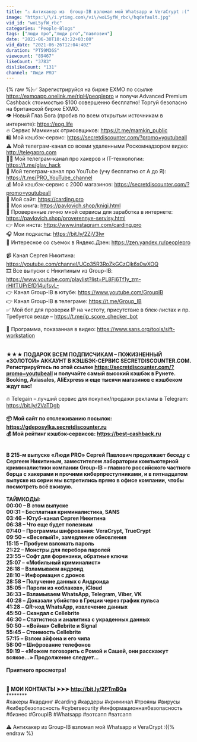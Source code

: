 ```yaml
---
title: "⚠️ Антихакер из  Group-IB взломал мой Whatsapp и VeraCrypt :("
image: "https:\/\/i.ytimg.com\/vi\/woL5yfW_rbc\/hqdefault.jpg"
vid_id: "woL5yfW_rbc"
categories: "People-Blogs"
tags: ["люди про","люди pro","павлович"]
date: "2021-06-30T10:43:22+03:00"
vid_date: "2021-06-26T12:04:40Z"
duration: "PT59M36S"
viewcount: "89467"
likeCount: "3783"
dislikeCount: "131"
channel: "Люди PRO"
---
```

{% raw %}✅ Зарегистрируйся на бирже EXMO по ссылке <a rel="nofollow" target="blank" href="https://exmoapp.onelink.me/ripH/peoplepro">https://exmoapp.onelink.me/ripH/peoplepro</a> и получи Advanced Premium Cashback стоимостью $100 совершенно бесплатно! Торгуй безопасно на британской бирже EXMO.<br />👁 Новый Глаз Бога (пробив по всем открытым источникам в интернете): <a rel="nofollow" target="blank" href="https://eog.life">https://eog.life</a><br />🔥 Сервис Мамкиных отрисовщиков: <a rel="nofollow" target="blank" href="https://t.me/mamkin_public">https://t.me/mamkin_public</a><br />🛍️ Мой кэшбэк-сервис: <a rel="nofollow" target="blank" href="https://secretdiscounter.com/?promo=youtubeall">https://secretdiscounter.com/?promo=youtubeall</a><br />⚠️ Мой телеграм-канал со всеми удаленными Роскомнадзором видео: <a rel="nofollow" target="blank" href="http://telegapro.com">http://telegapro.com</a><br />👨‍💻 Мой телеграм-канал про хакеров и IT-технологии: <a rel="nofollow" target="blank" href="https://t.me/glav_hack">https://t.me/glav_hack</a><br />📡 Мой телеграм-канал про YouTube (учу бесплатно от А до Я): <a rel="nofollow" target="blank" href="https://t.me/PRO_YouTube_channel">https://t.me/PRO_YouTube_channel</a><br />💰 Мой кэшбэк-сервис с 2000 магазинов: <a rel="nofollow" target="blank" href="https://secretdiscounter.com/?promo=youtubeall">https://secretdiscounter.com/?promo=youtubeall</a><br />🔹 Мой сайт: <a rel="nofollow" target="blank" href="https://carding.pro">https://carding.pro</a><br />📕 Моя книга: <a rel="nofollow" target="blank" href="https://pavlovich.shop/knigi.html">https://pavlovich.shop/knigi.html</a><br />🔗 Проверенные лично мной сервисы для заработка в интернете: <a rel="nofollow" target="blank" href="https://pavlovich.shop/proverennye-servisy.html">https://pavlovich.shop/proverennye-servisy.html</a><br />👉 Моя инста: <a rel="nofollow" target="blank" href="https://www.instagram.com/carding.pro">https://www.instagram.com/carding.pro</a><br />🎧 Мои подкасты: <a rel="nofollow" target="blank" href="https://bit.ly/2ZjV3Iw">https://bit.ly/2ZjV3Iw</a><br />🔔 Интересное со съемок в Яндекс.Дзен: <a rel="nofollow" target="blank" href="https://zen.yandex.ru/peoplepro">https://zen.yandex.ru/peoplepro</a><br /><br />📹 Канал Сергея Никитина: <a rel="nofollow" target="blank" href="https://youtube.com/channel/UCo35R3RoZkGCzCjk6s0wXOQ">https://youtube.com/channel/UCo35R3RoZkGCzCjk6s0wXOQ</a><br />🎞 Все выпуски с Никитиным из Group-IB: <a rel="nofollow" target="blank" href="https://www.youtube.com/playlist?list=PL8Fj6Tf1y_zm-rHIfTUPrEfD14ujfsvL-">https://www.youtube.com/playlist?list=PL8Fj6Tf1y_zm-rHIfTUPrEfD14ujfsvL-</a><br />👉 Канал Group-IB в ютубе: <a rel="nofollow" target="blank" href="https://www.youtube.com/GroupIB">https://www.youtube.com/GroupIB</a><br />👉 Канал Group-IB в телеграме: <a rel="nofollow" target="blank" href="https://t.me/Group_IB">https://t.me/Group_IB</a><br />✅ Мой бот для проверки IP на чистоту, присутствие в блек-листах и пр. Требуется везде – <a rel="nofollow" target="blank" href="https://t.me/ip_score_checker_bot">https://t.me/ip_score_checker_bot</a><br /><br />🔎 Программа, показанная в видео: <a rel="nofollow" target="blank" href="https://www.sans.org/tools/sift-workstation">https://www.sans.org/tools/sift-workstation</a><br /><br />********************************<br />★★★ ПОДАРОК ВСЕМ ПОДПИСЧИКАМ – ПОЖИЗНЕННЫЙ «ЗОЛОТОЙ» АККАУНТ В КЭШБЭК-СЕРВИС SECRETDISCOUNTER.COM. Регистрируйтесь по этой ссылке <a rel="nofollow" target="blank" href="https://secretdiscounter.com/?promo=youtubeall">https://secretdiscounter.com/?promo=youtubeall</a> и получайте самый высокий кэшбэк в Рунете. Booking, Aviasales, AliExpress и еще тысячи магазинов с кэшбеком ждут вас!<br />********************************<br />🔥 Telegain – лучший сервис для покупки/продажи рекламы в Telegram: <a rel="nofollow" target="blank" href="https://bit.ly/2VaTDgb">https://bit.ly/2VaTDgb</a><br />********************************<br />📦 Мой сайт по отслеживанию посылок: <a rel="nofollow" target="blank" href="https://gdeposylka.secretdiscounter.ru">https://gdeposylka.secretdiscounter.ru</a><br />💰 Мой рейтинг кэшбэк-сервисов: <a rel="nofollow" target="blank" href="https://best-cashback.ru">https://best-cashback.ru</a><br /><br /><br />В 215-м выпуске «Люди PRO» Сергей Павлович продолжает беседу c Сергеем Никитиным, заместителем лаборатории компьютерной криминалистики компании Group-IB – главного российского частного борца с хакерами и прочими киберпреступниками, и в пятнадцатом выпуске из серии мы встретились прямо в офисе компании, чтобы посмотреть всё вживую.<br /><br />ТАЙМКОДЫ:<br />00:00 – В этом выпуске<br />00:31 – Бесплатная криминалистика, SANS<br />03:46 – Ютуб-канал Сергея Никитина<br />06:38 – Что еще будет полезным<br />07:40 – Программы шифрования: VeraCrypt, TrueCrypt<br />09:50 – «Веселый1», замедление обновления<br />15:15 – Пробуем взломать пароль<br />21:22 – Монстры для перебора паролей<br />23:55 – Софт для форензики, обратные ключи<br />25:07 – «Мобильный криминалист»<br />26:18 – Взламываем андроид<br />28:10 – Информация с дронов<br />28:58 – Получение данных с Андроида<br />35:05 – Пароли из «облаков», iCloud<br />36:33 – Взламываем WhatsApp, Telegram, Viber, VK<br />40:28 – Доказали убийство в Греции через график пульса<br />41:28 – QR-код WhatsApp, извлечение данных<br />45:50 – Скандал с Cellebrite<br />46:30 – Статистика и аналитика с украденных данных<br />50:50 – «Война» Cellebrite и Signal<br />55:45 – Стоимость Cellebrite<br />57:15 – Взлом айфона и его чипа<br />58:00 – Шифрование телефонов<br />59:19 – «Можем поговорить с Ромой и Сашей, они расскажут всякое...» Продолжение следует...<br /><br />Приятного просмотра!<br /><br />********************<br />🔵 МОИ КОНТАКТЫ ➤➤➤ <a rel="nofollow" target="blank" href="http://bit.ly/2PTmBQa">http://bit.ly/2PTmBQa</a><br />********************<br />#хакеры #кардинг #carding #кардеры #криминал #трояны #вирусы #кибербезопасность #cybersecurity #информационнаябезопасность #бизнес #GroupIB #Whatsapp #вотсапп #ватсапп<br /><br />⚠️ Антихакер из  Group-IB взломал мой Whatsapp и VeraCrypt :({% endraw %}
